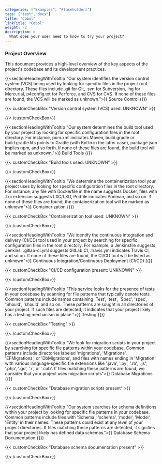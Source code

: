 ```yaml
---
categories: ["Examples", "Placeholders"]
tags: ["test","docs"] 
title: "Cobol"
linkTitle: "Cobol"
weight: -2
description: >
  What does your user need to know to try your project?
---
```


### Project Overview

This document provides a high-level overview of the key aspects of the project's codebase and its development practices.

{{<sectionHeadingWithTooltip "Our system identifies the version control system (VCS) being used by looking for specific files in the project root directory. These files include .git for Git, .svn for Subversion, .hg for Mercurial, p4config.txt for Perforce, and CVS for CVS. If none of these files are found, the VCS will be marked as unknown.">}}
Source Control
{{</sectionHeadingWithTooltip>}}

{{< customCheckBox "Version control system (VCS) used: UNKNOWN" >}}

{{< /customCheckBox>}}

{{<sectionHeadingWithTooltip "Our system determines the build tool used by your project by looking for specific configuration files in the root directory. For instance, pom.xml indicates Maven, build.gradle or build.gradle.kts points to Gradle (with Kotlin in the latter case), package.json implies npm, and so forth. If none of these files are found, the build tool will be marked as unknown.">}}
Build Tools
{{</sectionHeadingWithTooltip>}}

{{< customCheckBox "Build tools used: UNKNOWN" >}}

{{< /customCheckBox>}}

{{<sectionHeadingWithTooltip "We determine the containerization tool your project uses by looking for specific configuration files in the root directory. For instance, any file with Dockerfile in the name suggests Docker, files with .lxc extension suggests LXC/LXD, Podfile indicates Podman, and so on. If none of these files are found, the containerization tool will be marked as unknown">}}
Containerization
{{</sectionHeadingWithTooltip>}}

{{< customCheckBox "Containerization tool used: UNKNOWN" >}}

{{< /customCheckBox>}}

{{<sectionHeadingWithTooltip "We identify the continuous integration and delivery (CI/CD) tool used in your project by searching for specific configuration files in the root directory. For example, a Jenkinsfile suggests Jenkins, .gitlab-ci.yml suggests GitLab CI, .travis.yml indicates Travis CI, and so on. If none of these files are found, the CI/CD tool will be listed as unknown">}}
Continuous Integration/Continuous Deployment (CI/CD)
{{</sectionHeadingWithTooltip>}}

{{< customCheckBox "CI/CD configuration present: UNKNOWN" >}}

{{< /customCheckBox>}}

{{<sectionHeadingWithTooltip "This service looks for the presence of tests in your codebase by scanning for file patterns that typically denote tests. Common patterns include names containing 'Test', 'test', 'Spec', 'spec', 'Should', 'should' and so on. These patterns are sought in all directories of your project. If such files are detected, it indicates that your project likely has a testing mechanism in place.">}}
Testing
{{</sectionHeadingWithTooltip>}}

{{< customCheckBox "Testing" >}}

{{< /customCheckBox>}}

{{<sectionHeadingWithTooltip "We look for migration scripts in your project by searching for specific file patterns within your codebase. Common patterns include directories labeled 'migrations', 'Migrations', 'EFMigrations', or 'DbMigrations', and files with names ending in 'Migration' with various language-specific file extensions like '.java', '.py', '.rb', '.js', '.php', '.go', '.r', or '.cob'. If files matching these patterns are found, we consider that your project uses migration scripts">}}
Database Migrations
{{</sectionHeadingWithTooltip>}}

{{< customCheckBox "Database migration scripts present" >}}

{{< /customCheckBox>}}

{{<sectionHeadingWithTooltip "Our system searches for schema definitions within your project by looking for specific file patterns in your codebase. Common patterns include files with 'Schema', 'schema', 'model', 'Model', 'Entity' in their names. These patterns could exist at any level of your project directories. If files matching these patterns are detected, it signifies that your project likely has defined data schemas.">}}
Database Schema Documentation
{{</sectionHeadingWithTooltip>}}

{{< customCheckBox "Database schema documentation present" >}}

{{< /customCheckBox>}}





